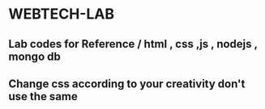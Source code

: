 # WEBTECH-LAB
## Lab codes for Reference / html , css ,js , nodejs , mongo db

## Change css according to your creativity don't use the same 
